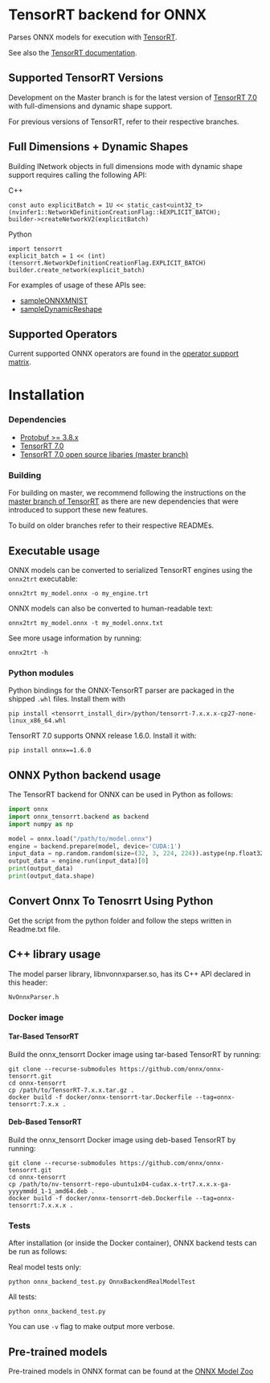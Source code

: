 # TensorRT backend for ONNX

Parses ONNX models for execution with [TensorRT](https://developer.nvidia.com/tensorrt).

See also the [TensorRT documentation](https://docs.nvidia.com/deeplearning/sdk/#inference).

## Supported TensorRT Versions

Development on the Master branch is for the latest version of [TensorRT 7.0](https://developer.nvidia.com/nvidia-tensorrt-download) with full-dimensions and dynamic shape support.

For previous versions of TensorRT, refer to their respective branches.

## Full Dimensions + Dynamic Shapes

Building INetwork objects in full dimensions mode with dynamic shape support requires calling the following API:

C++

    const auto explicitBatch = 1U << static_cast<uint32_t>(nvinfer1::NetworkDefinitionCreationFlag::kEXPLICIT_BATCH);
    builder->createNetworkV2(explicitBatch)

Python

    import tensorrt
    explicit_batch = 1 << (int)(tensorrt.NetworkDefinitionCreationFlag.EXPLICIT_BATCH)
    builder.create_network(explicit_batch)

For examples of usage of these APIs see:
* [sampleONNXMNIST](https://github.com/NVIDIA/TensorRT/tree/master/samples/opensource/sampleOnnxMNIST)
* [sampleDynamicReshape](https://github.com/NVIDIA/TensorRT/tree/master/samples/opensource/sampleDynamicReshape)

## Supported Operators

Current supported ONNX operators are found in the [operator support matrix](operators.md).

# Installation

### Dependencies

 - [Protobuf >= 3.8.x](https://github.com/google/protobuf/releases)
 - [TensorRT 7.0](https://developer.nvidia.com/tensorrt)
 - [TensorRT 7.0 open source libaries (master branch)](https://github.com/NVIDIA/TensorRT/)

### Building

For building on master, we recommend following the instructions on the [master branch of TensorRT](https://github.com/NVIDIA/TensorRT/) as there are new dependencies that were introduced to support these new features.

To build on older branches refer to their respective READMEs.


## Executable usage

ONNX models can be converted to serialized TensorRT engines using the `onnx2trt` executable:

    onnx2trt my_model.onnx -o my_engine.trt

ONNX models can also be converted to human-readable text:

    onnx2trt my_model.onnx -t my_model.onnx.txt

See more usage information by running:

    onnx2trt -h

### Python modules
Python bindings for the ONNX-TensorRT parser are packaged in the shipped `.whl` files. Install them with

    pip install <tensorrt_install_dir>/python/tensorrt-7.x.x.x-cp27-none-linux_x86_64.whl

TensorRT 7.0 supports ONNX release 1.6.0. Install it with:

    pip install onnx==1.6.0

## ONNX Python backend usage

The TensorRT backend for ONNX can be used in Python as follows:

```python
import onnx
import onnx_tensorrt.backend as backend
import numpy as np

model = onnx.load("/path/to/model.onnx")
engine = backend.prepare(model, device='CUDA:1')
input_data = np.random.random(size=(32, 3, 224, 224)).astype(np.float32)
output_data = engine.run(input_data)[0]
print(output_data)
print(output_data.shape)
```
## Convert Onnx To Tenosrrt Using Python 
Get the script from the python folder and follow the steps written in Readme.txt file.


## C++ library usage

The model parser library, libnvonnxparser.so, has its C++ API declared in this header:

    NvOnnxParser.h

### Docker image

#### Tar-Based TensorRT

Build the onnx_tensorrt Docker image using tar-based TensorRT by running:

    git clone --recurse-submodules https://github.com/onnx/onnx-tensorrt.git
    cd onnx-tensorrt
    cp /path/to/TensorRT-7.x.x.tar.gz .
    docker build -f docker/onnx-tensorrt-tar.Dockerfile --tag=onnx-tensorrt:7.x.x .

#### Deb-Based TensorRT

Build the onnx_tensorrt Docker image using deb-based TensorRT by running:

    git clone --recurse-submodules https://github.com/onnx/onnx-tensorrt.git
    cd onnx-tensorrt
    cp /path/to/nv-tensorrt-repo-ubuntu1x04-cudax.x-trt7.x.x.x-ga-yyyymmdd_1-1_amd64.deb .
    docker build -f docker/onnx-tensorrt-deb.Dockerfile --tag=onnx-tensorrt:7.x.x.x .

### Tests

After installation (or inside the Docker container), ONNX backend tests can be run as follows:

Real model tests only:

    python onnx_backend_test.py OnnxBackendRealModelTest

All tests:

    python onnx_backend_test.py

You can use `-v` flag to make output more verbose.

## Pre-trained models

Pre-trained models in ONNX format can be found at the [ONNX Model Zoo](https://github.com/onnx/models)
